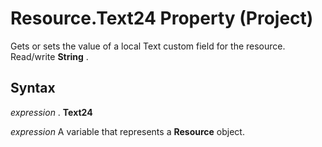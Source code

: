 
# Resource.Text24 Property (Project)

Gets or sets the value of a local Text custom field for the resource. Read/write  **String** .


## Syntax

 _expression_ . **Text24**

 _expression_ A variable that represents a **Resource** object.

